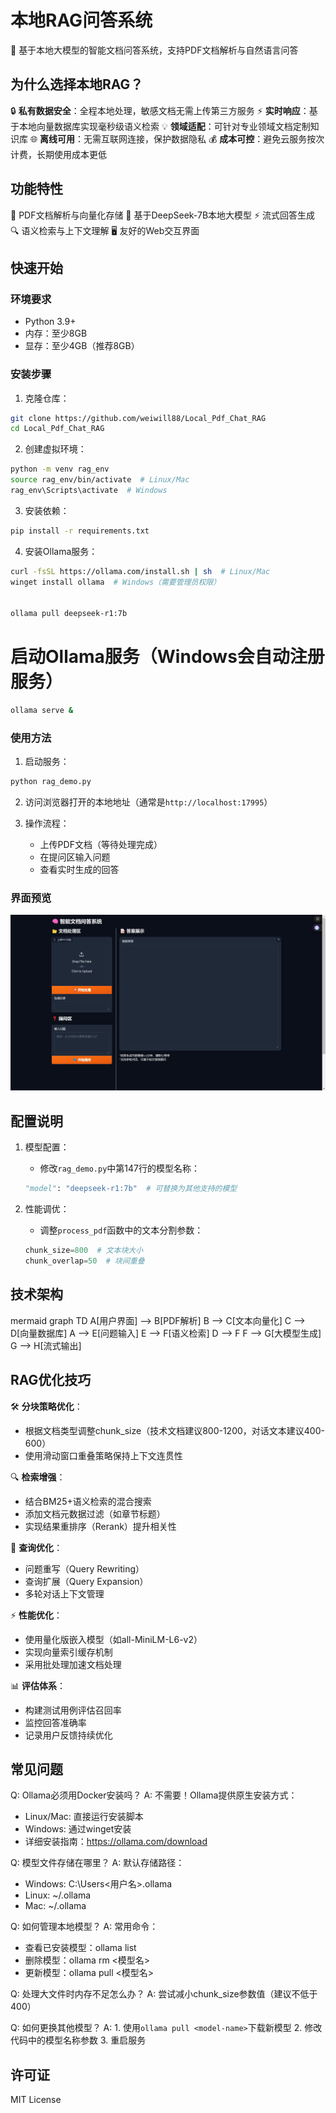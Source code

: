 # 本地RAG问答系统

🚀 基于本地大模型的智能文档问答系统，支持PDF文档解析与自然语言问答

## 为什么选择本地RAG？

🔒 **私有数据安全**：全程本地处理，敏感文档无需上传第三方服务
⚡ **实时响应**：基于本地向量数据库实现毫秒级语义检索
💡 **领域适配**：可针对专业领域文档定制知识库
🌐 **离线可用**：无需互联网连接，保护数据隐私
💰 **成本可控**：避免云服务按次计费，长期使用成本更低

## 功能特性

📄 PDF文档解析与向量化存储
🧠 基于DeepSeek-7B本地大模型
⚡ 流式回答生成
🔍 语义检索与上下文理解
🖥️ 友好的Web交互界面

## 快速开始

### 环境要求

- Python 3.9+
- 内存：至少8GB
- 显存：至少4GB（推荐8GB）

### 安装步骤

1. 克隆仓库：
```bash
git clone https://github.com/weiwill88/Local_Pdf_Chat_RAG
cd Local_Pdf_Chat_RAG
```

2. 创建虚拟环境：
```bash
python -m venv rag_env
source rag_env/bin/activate  # Linux/Mac
rag_env\Scripts\activate  # Windows
```

3. 安装依赖：
```bash
pip install -r requirements.txt
```

4. 安装Ollama服务：
```bash
curl -fsSL https://ollama.com/install.sh | sh  # Linux/Mac
winget install ollama  # Windows（需要管理员权限）


ollama pull deepseek-r1:7b

```

# 启动Ollama服务（Windows会自动注册服务）
```bash
ollama serve &
```

### 使用方法

1. 启动服务：
```bash
python rag_demo.py
```
2. 访问浏览器打开的本地地址（通常是`http://localhost:17995`）

3. 操作流程：
   - 上传PDF文档（等待处理完成）
   - 在提问区输入问题
   - 查看实时生成的回答

### 界面预览
![alt text](界面截图.png)

## 配置说明

1. 模型配置：
   - 修改`rag_demo.py`中第147行的模型名称：
   ```python
   "model": "deepseek-r1:7b"  # 可替换为其他支持的模型
   ```

2. 性能调优：
   - 调整`process_pdf`函数中的文本分割参数：
   ```python
   chunk_size=800  # 文本块大小
   chunk_overlap=50  # 块间重叠
   ```

## 技术架构
mermaid
graph TD
A[用户界面] --> B[PDF解析]
B --> C[文本向量化]
C --> D[向量数据库]
A --> E[问题输入]
E --> F[语义检索]
D --> F
F --> G[大模型生成]
G --> H[流式输出]


## RAG优化技巧

🛠️ **分块策略优化**：
  - 根据文档类型调整chunk_size（技术文档建议800-1200，对话文本建议400-600）
  - 使用滑动窗口重叠策略保持上下文连贯性

🔍 **检索增强**：
  - 结合BM25+语义检索的混合搜索
  - 添加文档元数据过滤（如章节标题）
  - 实现结果重排序（Rerank）提升相关性

💬 **查询优化**：
  - 问题重写（Query Rewriting）
  - 查询扩展（Query Expansion）
  - 多轮对话上下文管理

⚡ **性能优化**：
  - 使用量化版嵌入模型（如all-MiniLM-L6-v2）
  - 实现向量索引缓存机制
  - 采用批处理加速文档处理

📊 **评估体系**：
  - 构建测试用例评估召回率
  - 监控回答准确率
  - 记录用户反馈持续优化

## 常见问题

Q: Ollama必须用Docker安装吗？
A: 不需要！Ollama提供原生安装方式：
   - Linux/Mac: 直接运行安装脚本
   - Windows: 通过winget安装
   - 详细安装指南：https://ollama.com/download

Q: 模型文件存储在哪里？
A: 默认存储路径：
   - Windows: C:\Users\<用户名>\.ollama
   - Linux: ~/.ollama
   - Mac: ~/.ollama

Q: 如何管理本地模型？
A: 常用命令：
   - 查看已安装模型：ollama list
   - 删除模型：ollama rm <模型名>
   - 更新模型：ollama pull <模型名>

Q: 处理大文件时内存不足怎么办？
A: 尝试减小chunk_size参数值（建议不低于400）

Q: 如何更换其他模型？
A: 1. 使用`ollama pull <model-name>`下载新模型
   2. 修改代码中的模型名称参数
   3. 重启服务

## 许可证
MIT License

